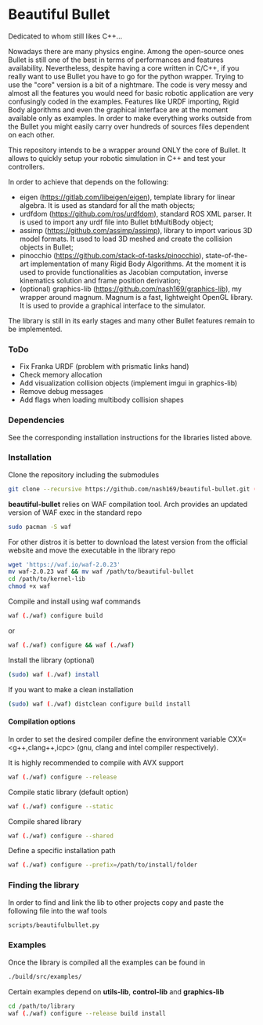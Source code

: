 # Beautiful Bullet
Dedicated to whom still likes C++...

Nowadays there are many physics engine. Among the open-source ones Bullet is still one of the best in terms of performances and features availability. Nevertheless, despite having a core written in C/C++, if you really want to use Bullet you have to go for the python wrapper. Trying to use the "core" version is a bit of a nightmare. The code is very messy and almost all the features you would need for basic robotic application are very confusingly coded in the examples. Features like URDF importing, Rigid Body algorithms and even the graphical interface are at the moment available only as examples. In order to make everything works outside from the Bullet you might easily carry over hundreds of sources files dependent on each other.

This repository intends to be a wrapper around ONLY the core of Bullet. It allows to quickly setup your robotic simulation in C++ and test your controllers.

In order to achieve that depends on the following:
- eigen (https://gitlab.com/libeigen/eigen), template library for linear algebra. It is used as standard for all the math objects;
- urdfdom (https://github.com/ros/urdfdom), standard ROS XML parser. It is used to import any urdf file into Bullet btMultiBody object;
- assimp  (https://github.com/assimp/assimp), library to import various 3D model formats. It used to load 3D meshed and create the collision objects in Bullet;
- pinocchio (https://github.com/stack-of-tasks/pinocchio), state-of-the-art implementation of many Rigid Body Algorithms. At the moment it is used to provide functionalities as Jacobian computation, inverse kinematics solution and frame position derivation;
- (optional) graphics-lib (https://github.com/nash169/graphics-lib), my wrapper around magnum. Magnum is a fast, lightweight OpenGL library. It is used to provide a graphical interface to the simulator.

The library is still in its early stages and many other Bullet features remain to be implemented.

### ToDo
- Fix Franka URDF (problem with prismatic links hand)
- Check memory allocation
- Add visualization collision objects (implement imgui in graphics-lib)
- Remove debug messages
- Add flags when loading multibody collision shapes

### Dependencies
See the corresponding installation instructions for the libraries listed above.

### Installation
Clone the repository including the submodules
```sh
git clone --recursive https://github.com/nash169/beautiful-bullet.git (git@github.com:nash169/beautiful-bullet.git)
```
**beautiful-bullet** relies on WAF compilation tool.
Arch provides an updated version of WAF exec in the standard repo
```sh
sudo pacman -S waf
```
For other distros it is better to download the latest version from the official website and move the executable in the library repo
```sh
wget 'https://waf.io/waf-2.0.23'
mv waf-2.0.23 waf && mv waf /path/to/beautiful-bullet
cd /path/to/kernel-lib
chmod +x waf
```
Compile and install using waf commands
```sh
waf (./waf) configure build
```
or
```sh
waf (./waf) configure && waf (./waf)
```
Install the library (optional)
```sh
(sudo) waf (./waf) install
```
If you want to make a clean installation
```sh
(sudo) waf (./waf) distclean configure build install
```

#### Compilation options
In order to set the desired compiler define the environment variable CXX=<g++,clang++,icpc> (gnu, clang and intel compiler respectively).

It is highly recommended to compile with AVX support
```sh
waf (./waf) configure --release
```
Compile static library (default option)
```sh
waf (./waf) configure --static
```
Compile shared library
```sh
waf (./waf) configure --shared
```
Define a specific installation path
```sh
waf (./waf) configure --prefix=/path/to/install/folder
```

### Finding the library
In order to find and link the lib to other projects copy and paste the following file into the waf tools
```sh
scripts/beautifulbullet.py
```

### Examples
Once the library is compiled all the examples can be found in
```sh
./build/src/examples/
```
Certain examples depend on **utils-lib**, **control-lib** and **graphics-lib**
```sh
cd /path/to/library
waf (./waf) configure --release build install
```